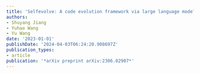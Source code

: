 ```yaml
---
title: 'Selfevolve: A code evolution framework via large language models'
authors:
- Shuyang Jiang
- Yuhao Wang
- Yu Wang
date: '2023-01-01'
publishDate: '2024-04-03T06:24:20.908697Z'
publication_types:
- article
publication: '*arXiv preprint arXiv:2306.02907*'
---
```

